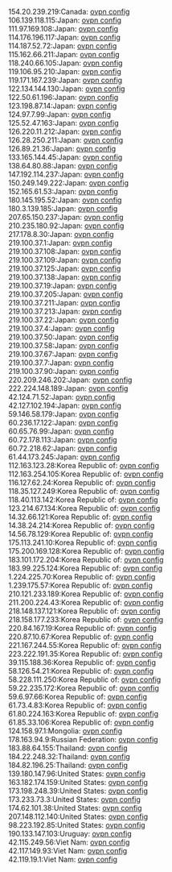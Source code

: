 154.20.239.219:Canada: [ovpn config](vpn/154_20_239_219.ovpn)  
106.139.118.115:Japan: [ovpn config](vpn/106_139_118_115.ovpn)  
111.97.169.108:Japan: [ovpn config](vpn/111_97_169_108.ovpn)  
114.176.196.117:Japan: [ovpn config](vpn/114_176_196_117.ovpn)  
114.187.52.72:Japan: [ovpn config](vpn/114_187_52_72.ovpn)  
115.162.66.211:Japan: [ovpn config](vpn/115_162_66_211.ovpn)  
118.240.66.105:Japan: [ovpn config](vpn/118_240_66_105.ovpn)  
119.106.95.210:Japan: [ovpn config](vpn/119_106_95_210.ovpn)  
119.171.167.239:Japan: [ovpn config](vpn/119_171_167_239.ovpn)  
122.134.144.130:Japan: [ovpn config](vpn/122_134_144_130.ovpn)  
122.50.61.196:Japan: [ovpn config](vpn/122_50_61_196.ovpn)  
123.198.87.14:Japan: [ovpn config](vpn/123_198_87_14.ovpn)  
124.97.7.99:Japan: [ovpn config](vpn/124_97_7_99.ovpn)  
125.52.47.163:Japan: [ovpn config](vpn/125_52_47_163.ovpn)  
126.220.11.212:Japan: [ovpn config](vpn/126_220_11_212.ovpn)  
126.28.250.211:Japan: [ovpn config](vpn/126_28_250_211.ovpn)  
126.89.21.36:Japan: [ovpn config](vpn/126_89_21_36.ovpn)  
133.165.144.45:Japan: [ovpn config](vpn/133_165_144_45.ovpn)  
138.64.80.88:Japan: [ovpn config](vpn/138_64_80_88.ovpn)  
147.192.114.237:Japan: [ovpn config](vpn/147_192_114_237.ovpn)  
150.249.149.222:Japan: [ovpn config](vpn/150_249_149_222.ovpn)  
152.165.61.53:Japan: [ovpn config](vpn/152_165_61_53.ovpn)  
180.145.195.52:Japan: [ovpn config](vpn/180_145_195_52.ovpn)  
180.3.139.185:Japan: [ovpn config](vpn/180_3_139_185.ovpn)  
207.65.150.237:Japan: [ovpn config](vpn/207_65_150_237.ovpn)  
210.235.180.92:Japan: [ovpn config](vpn/210_235_180_92.ovpn)  
217.178.8.30:Japan: [ovpn config](vpn/217_178_8_30.ovpn)  
219.100.37.1:Japan: [ovpn config](vpn/219_100_37_1.ovpn)  
219.100.37.108:Japan: [ovpn config](vpn/219_100_37_108.ovpn)  
219.100.37.109:Japan: [ovpn config](vpn/219_100_37_109.ovpn)  
219.100.37.125:Japan: [ovpn config](vpn/219_100_37_125.ovpn)  
219.100.37.138:Japan: [ovpn config](vpn/219_100_37_138.ovpn)  
219.100.37.19:Japan: [ovpn config](vpn/219_100_37_19.ovpn)  
219.100.37.205:Japan: [ovpn config](vpn/219_100_37_205.ovpn)  
219.100.37.211:Japan: [ovpn config](vpn/219_100_37_211.ovpn)  
219.100.37.213:Japan: [ovpn config](vpn/219_100_37_213.ovpn)  
219.100.37.22:Japan: [ovpn config](vpn/219_100_37_22.ovpn)  
219.100.37.4:Japan: [ovpn config](vpn/219_100_37_4.ovpn)  
219.100.37.50:Japan: [ovpn config](vpn/219_100_37_50.ovpn)  
219.100.37.58:Japan: [ovpn config](vpn/219_100_37_58.ovpn)  
219.100.37.67:Japan: [ovpn config](vpn/219_100_37_67.ovpn)  
219.100.37.7:Japan: [ovpn config](vpn/219_100_37_7.ovpn)  
219.100.37.90:Japan: [ovpn config](vpn/219_100_37_90.ovpn)  
220.209.246.202:Japan: [ovpn config](vpn/220_209_246_202.ovpn)  
222.224.148.189:Japan: [ovpn config](vpn/222_224_148_189.ovpn)  
42.124.71.52:Japan: [ovpn config](vpn/42_124_71_52.ovpn)  
42.127.102.194:Japan: [ovpn config](vpn/42_127_102_194.ovpn)  
59.146.58.179:Japan: [ovpn config](vpn/59_146_58_179.ovpn)  
60.236.17.122:Japan: [ovpn config](vpn/60_236_17_122.ovpn)  
60.65.76.99:Japan: [ovpn config](vpn/60_65_76_99.ovpn)  
60.72.178.113:Japan: [ovpn config](vpn/60_72_178_113.ovpn)  
60.72.218.62:Japan: [ovpn config](vpn/60_72_218_62.ovpn)  
61.44.173.245:Japan: [ovpn config](vpn/61_44_173_245.ovpn)  
112.163.123.28:Korea Republic of: [ovpn config](vpn/112_163_123_28.ovpn)  
112.163.254.105:Korea Republic of: [ovpn config](vpn/112_163_254_105.ovpn)  
116.127.62.24:Korea Republic of: [ovpn config](vpn/116_127_62_24.ovpn)  
118.35.127.249:Korea Republic of: [ovpn config](vpn/118_35_127_249.ovpn)  
118.40.113.142:Korea Republic of: [ovpn config](vpn/118_40_113_142.ovpn)  
123.214.67.134:Korea Republic of: [ovpn config](vpn/123_214_67_134.ovpn)  
14.32.66.121:Korea Republic of: [ovpn config](vpn/14_32_66_121.ovpn)  
14.38.24.214:Korea Republic of: [ovpn config](vpn/14_38_24_214.ovpn)  
14.56.78.129:Korea Republic of: [ovpn config](vpn/14_56_78_129.ovpn)  
175.113.241.10:Korea Republic of: [ovpn config](vpn/175_113_241_10.ovpn)  
175.200.169.128:Korea Republic of: [ovpn config](vpn/175_200_169_128.ovpn)  
183.101.172.204:Korea Republic of: [ovpn config](vpn/183_101_172_204.ovpn)  
183.99.225.124:Korea Republic of: [ovpn config](vpn/183_99_225_124.ovpn)  
1.224.225.70:Korea Republic of: [ovpn config](vpn/1_224_225_70.ovpn)  
1.239.175.57:Korea Republic of: [ovpn config](vpn/1_239_175_57.ovpn)  
210.121.233.189:Korea Republic of: [ovpn config](vpn/210_121_233_189.ovpn)  
211.200.224.43:Korea Republic of: [ovpn config](vpn/211_200_224_43.ovpn)  
218.148.137.121:Korea Republic of: [ovpn config](vpn/218_148_137_121.ovpn)  
218.158.177.233:Korea Republic of: [ovpn config](vpn/218_158_177_233.ovpn)  
220.84.167.19:Korea Republic of: [ovpn config](vpn/220_84_167_19.ovpn)  
220.87.10.67:Korea Republic of: [ovpn config](vpn/220_87_10_67.ovpn)  
221.167.244.55:Korea Republic of: [ovpn config](vpn/221_167_244_55.ovpn)  
223.222.191.35:Korea Republic of: [ovpn config](vpn/223_222_191_35.ovpn)  
39.115.188.36:Korea Republic of: [ovpn config](vpn/39_115_188_36.ovpn)  
58.126.54.21:Korea Republic of: [ovpn config](vpn/58_126_54_21.ovpn)  
58.228.111.250:Korea Republic of: [ovpn config](vpn/58_228_111_250.ovpn)  
59.22.235.172:Korea Republic of: [ovpn config](vpn/59_22_235_172.ovpn)  
59.6.97.66:Korea Republic of: [ovpn config](vpn/59_6_97_66.ovpn)  
61.73.4.83:Korea Republic of: [ovpn config](vpn/61_73_4_83.ovpn)  
61.80.224.163:Korea Republic of: [ovpn config](vpn/61_80_224_163.ovpn)  
61.85.33.106:Korea Republic of: [ovpn config](vpn/61_85_33_106.ovpn)  
124.158.97.1:Mongolia: [ovpn config](vpn/124_158_97_1.ovpn)  
178.163.94.9:Russian Federation: [ovpn config](vpn/178_163_94_9.ovpn)  
183.88.64.155:Thailand: [ovpn config](vpn/183_88_64_155.ovpn)  
184.22.248.32:Thailand: [ovpn config](vpn/184_22_248_32.ovpn)  
184.82.196.25:Thailand: [ovpn config](vpn/184_82_196_25.ovpn)  
139.180.147.96:United States: [ovpn config](vpn/139_180_147_96.ovpn)  
163.182.174.159:United States: [ovpn config](vpn/163_182_174_159.ovpn)  
173.198.248.39:United States: [ovpn config](vpn/173_198_248_39.ovpn)  
173.233.73.3:United States: [ovpn config](vpn/173_233_73_3.ovpn)  
174.62.101.38:United States: [ovpn config](vpn/174_62_101_38.ovpn)  
207.148.112.140:United States: [ovpn config](vpn/207_148_112_140.ovpn)  
98.223.192.85:United States: [ovpn config](vpn/98_223_192_85.ovpn)  
190.133.147.103:Uruguay: [ovpn config](vpn/190_133_147_103.ovpn)  
42.115.249.56:Viet Nam: [ovpn config](vpn/42_115_249_56.ovpn)  
42.117.149.93:Viet Nam: [ovpn config](vpn/42_117_149_93.ovpn)  
42.119.19.1:Viet Nam: [ovpn config](vpn/42_119_19_1.ovpn)  
